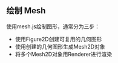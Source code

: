## 绘制 Mesh

使用mesh.js绘制图形，通常分为三步：

- 使用Figure2D创建可复用的几何图形
- 使用创建的几何图形生成Mesh2D对象
- 将多个Mesh2D对象用Renderer进行渲染